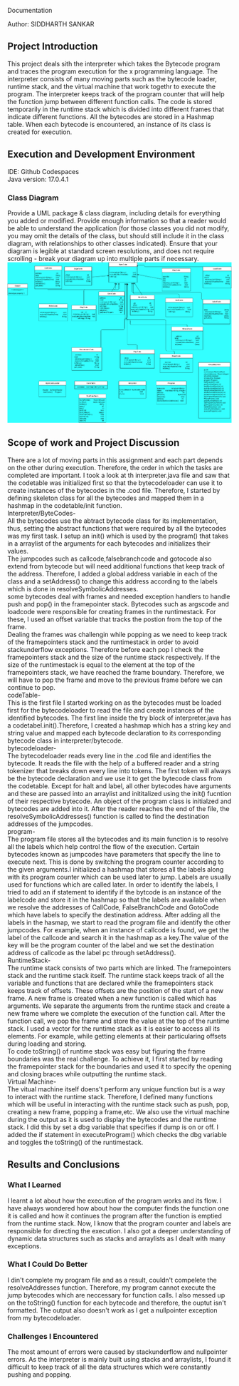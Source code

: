  Documentation

Author: SIDDHARTH SANKAR
## Project Introduction

This project deals sith the interpreter which takes the Bytecode program and traces the program execution for the x programming language. The interpreter consists of many moving parts such as the bytecode loader, runtime stack, and the virtual machine that work togethr to execute the program. The interpreter keeps track of the program counter that will help the function jump between different function calls. The code is stored temporarily in the runtime stack which is divided into different frames that indicate different functions. All the bytecodes are stored in a Hashmap table. When each bytecode is encountered, an instance of its class is created for execution.

## Execution and Development Environment

IDE: Github Codespaces <br />
Java version: 17.0.4.1
### Class Diagram

Provide a UML package & class diagram, including details for everything you added or modified. Provide enough information so that a reader would be able to understand the application (for those classes you did not modify, you may omit the details of the class, but should still include it in the class diagram, with relationships to other classes indicated). Ensure that your diagram is legible at standard screen resolutions, and does not require scrolling - break your diagram up into multiple parts if necessary.
![UMLDIAGRAM](/uml/uml.png)

## Scope of work and Project Discussion

There are a lot of moving parts in this assignment and each part depends on the other during execution. Therefore, the order in which the tasks are completed are important. I took a look at th interpreter.java file and saw that the codetable was initialized first so that the bytecodeloader can use it to create instances of the bytecodes in the .cod file.
Therefore, I started by defining skeleton class for all the bytecodes and mapped them in a hashmap in the codetable/init function.<br />
Interpreter/ByteCodes-<br />
All the bytecodes use the abtract bytecode class for its implementation, thus, setting the abstract functions that were required by all the bytecodes was my first task. I setup an init() which is used by the program() that takes in a arraylist of the arguments for each bytecodes and initializes their values.<br />
The jumpcodes such as callcode,falsebranchcode and gotocode also extend from bytecode but will need additional functions that keep track of the address. Therefore, I added a global address variable in each of the class and a setAddress() to change this address according to the labels which is done in resolveSymbolicAddresses.<br />
some bytecodes deal with frames and needed exception handlers to handle push and pop() in the framepointer stack. Bytecodes such as argscode and loadcode were responsible for creating frames in the runtimestack. For these, I used an offset variable that tracks the postion from the top of the frame. <br />
Dealing the frames was challengin while popping as we need to keep track of the framepointers stack and the runtimestack in order to avoid stackunderflow exceptions. Therefore before each pop I check the framepointers stack and the size of the runtime stack respectively. If the size of the runtimestack is equal to the element at the top of the framepointers stack, we have reached the frame boundary. Therefore, we will have to pop the frame and move to the previous frame before we can continue to pop.<br /> 
codeTable-<br />
This is the first file I started working on as the bytecodes must be loaded first for the bytecodeloader to read the file and create instances of the identified bytecodes. The first line inside the try block of interpreter.java has a codetabel.init().Therefore, I created a hashmap which has a string key and string value and mapped each bytecode declaration to its corresponding bytecode class in interpreter/bytecode.<br />
bytecodeloader-<br />
The bytecodeloader reads every line in the .cod file and identifies the bytecode. It reads the file with the help of a buffered reader and a string tokenizer that breaks down every line into tokens. The first token will always be the bytecode declaration and we use it to get the bytecode class from the codetable. Except for halt and label, all other bytecodes have arguments and these are passed into an arraylist and inititalized using the init() fucntion of their respective bytecode. An object of the program class is initialzed and bytecodes are added into it. After the reader reaches the end of the file, the resolveSymbolicAddresses() function is called to find the destination addresses of the jumpcodes.<br />
program-<br />
The program file stores all the bytecodes and its main function is to resolve all the labels which help control the flow of the execution. Certain bytecodes known as jumpcodes have parameters that specify the line to execute next. This is done by switching the program counter according to the given arguments.I initialized a hashmap that stores all the labels along with its program counter which can be used later to jump. Labels are usually used for functions which are called later. In order to identify the labels, I tried to add an if statement to identify if the bytcode is an instance of the labelcode and store it in the hashmap so that the labels are available when we resolve the addresses of CallCode, FalseBranchCode and GotoCode which have labels to specify the destination address. After adding all the labels in the hasmap, we start to read the program file and identify the other jumpcodes. For example, when an instance of callcode is found, we get the label of the callcode and search it in the hashmap as a key.The value of the key will be the program counter of the label and we set the destination address of callcode as the label pc through setAddress().  <br />
RuntimeStack-<br />
The runtime stack consists of two parts which are linked. The framepointers stack and the runtime stack itself. The runtime stack keeps track of all the variable and functions that are declared while the framepointers stack keeps track of offsets. These offsets are the position of the start of a new frame. A new frame is created when a new function is called which has arguments. We separate the arguments from the runtime stack and create a new frame where we complete the execution of the function call. After the function call, we pop the frame and store the value at the top of the runtime stack. I used a vector for the runtime stack as it is easier to access all its elements. For example, while getting elements at their particularing offsets during loading and storing.<br />
To code toString() of runtime stack was easy but figuring the frame boundaries was the real challenge. To achieve it, I first started by reading the framepointer stack for the boundaries and used it to specify the opening and closing braces while outputting the runtime stack.<br />
 Virtual Machine-<br />
The vitual machine itself doens't perform any unique function but is a way to interact with the runtime stack. Therefore, I defined many functions which will be useful in interacting with the runtime stack such as push, pop, creating a new frame, popping a frame,etc. We also use the virtual machine during the output as it is used to display the bytecodes and the runtime stack. I did this by set a dbg variable that specifies if dump is on or off. I added the if statement in executeProgram() which checks the dbg variable and toggles the toString() of the runtimestack.<br />

## Results and Conclusions

### What I Learned
I learnt a lot about how the execution of the program works and its flow. I have always wondered how about how the computer finds the function one it is called and how it continues the program after the function is emptied from the runtime stack. Now, I know that the program counter and labels are responsible for directing the execution. I also got a deeper understanding of dynamic data structures such as stacks and arraylists as I dealt with many exceptions.
### What I Could Do Better
I din't complete my program file and as a result, couldn't compelete the resolveAddresses function. Therefore, my program cannot execute the jump bytecodes which are neccessary for function calls. I also messed up on the toString() function for each bytecode and therefore, the ouptut isn't formatted. The output also doesn't work as I get a nullpointer exception from my bytecodeloader.
### Challenges I Encountered
The most amount of errors were caused by stackunderflow and nullpointer errors. As the interpreter is mainly built using stacks and arraylists, I found it difficult to keep track of all the data structures which were constantly pushing and popping.
